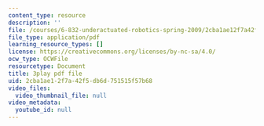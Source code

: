 ```yaml
---
content_type: resource
description: ''
file: /courses/6-832-underactuated-robotics-spring-2009/2cba1ae12f7a42f5db6d751515f57b68_QI09XKVW_8E.pdf
file_type: application/pdf
learning_resource_types: []
license: https://creativecommons.org/licenses/by-nc-sa/4.0/
ocw_type: OCWFile
resourcetype: Document
title: 3play pdf file
uid: 2cba1ae1-2f7a-42f5-db6d-751515f57b68
video_files:
  video_thumbnail_file: null
video_metadata:
  youtube_id: null
---
```

